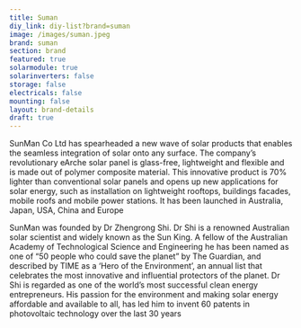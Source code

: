 ```yaml
---
title: Suman
diy_link: diy-list?brand=suman
image: /images/suman.jpeg
brand: suman
section: brand
featured: true
solarmodule: true
solarinverters: false
storage: false
electricals: false
mounting: false
layout: brand-details
draft: true
---
```


SunMan Co Ltd has spearheaded a new wave of solar products that enables the seamless integration of solar onto any surface. The company’s revolutionary eArche solar panel is glass-free, lightweight and flexible and is made out of polymer composite material.   This innovative product is 70% lighter than conventional solar panels and opens up new applications for solar energy, such as installation on lightweight rooftops, buildings facades, mobile roofs and mobile power stations. It has been launched in Australia, Japan, USA, China and Europe

SunMan was founded by Dr Zhengrong Shi. Dr Shi is a renowned Australian solar scientist and widely known as the Sun King. A fellow of the Australian Academy of Technological Science and Engineering he has been named as one of “50 people who could save the planet” by The Guardian, and described by TIME as a ‘Hero of the Environment’, an annual list that celebrates the most innovative and influential protectors of the planet.  Dr Shi is regarded as one of the world’s most successful clean energy entrepreneurs.  His passion for the environment and making solar energy affordable and available to all, has led him to invent 60 patents in photovoltaic technology over the last 30 years